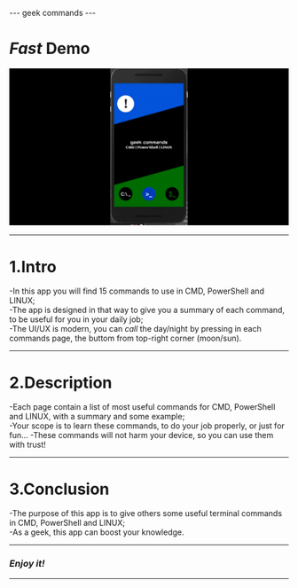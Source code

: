 --- geek commands ---

# <b><em>Fast</em></b> Demo #
![geek commands app](https://github.com/horjarobert/GeekCommands/blob/master/geek-commands.gif)
***

# 1.Intro #

-In this app you will find 15 commands to use in CMD, PowerShell and LINUX;    
-The app is designed in that way to give you a summary of each command, to be useful for you in your daily job;    
-The UI/UX is modern, you can <em>call</em> the day/night by pressing in each commands page, the buttom from top-right corner (moon/sun).    

***
# 2.Description #

-Each page contain a list of most useful commands for CMD, PowerShell and LINUX, with a summary and some example;   
-Your scope is to learn these commands, to do your job properly, or just for fun...    -These commands will not harm your device, so you can use them with trust!    

***
# 3.Conclusion #

-The purpose of this app is to give others some useful terminal commands in CMD, PowerShell and LINUX;   
-As a geek, this app can boost your knowledge.   
***

### <em>Enjoy it!</em> ###
***
